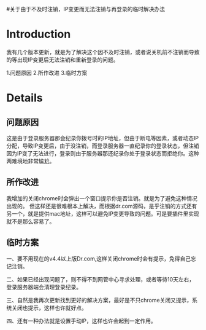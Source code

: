 #关于由于不及时注销，IP变更而无法注销与再登录的临时解决办法

# Introduction #

我有几个版本更新，就是为了解决这个因不及时注销，或者说关机前不注销而导致的等出现IP变更后无法注销和重新登录的问题。

1.问题原因
2.所作改进
3.临时方案

# Details #

## 问题原因 ##
这是由于登录服务器那会纪录你拨号时的IP地址，但由于断电等因素，或者动态IP分配，导致IP变更后，由于没注销，而登录服务器一直纪录你的登录状态，但注销因为IP变了无法进行，登录则由于服务器那还纪录你处于登录状态而拒绝你。这种两难境地非常尴尬。

## 所作改进 ##
我增加的关闭chrome时会弹出一个窗口提示你是否注销。就是为了避免这种情况出现的。
但这样还是很难根本上解决，而根据dr.com源码，是乎注销的方式还有另一个，就是提供mac地址，这样可以避免IP变更导致的问题。可是要插件里实现就不是那么容易了。

## 临时方案 ##
一、要不用现在的v4.4以上版Dr.com,这样关闭chrome时会有提示，免得自己忘记注销。

二、如果已经出现问题了，则不得不到网管中心寻求处理，或者等待10天左右，登录服务器端会清理登录纪录。

三、自然是我再次更新找到更好的解决方案，最好是不只chrome关闭又提示，系统关闭也提示，这样也许就好点。

四、还有一种办法就是设置手动IP，这样也许会起到一定作用。